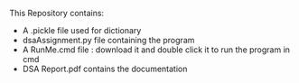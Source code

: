 This Repository contains:

* A .pickle file used for dictionary
* dsaAssignment.py file containing the program
* A RunMe.cmd file : download it and double click it to run the program in cmd
* DSA Report.pdf contains the documentation
